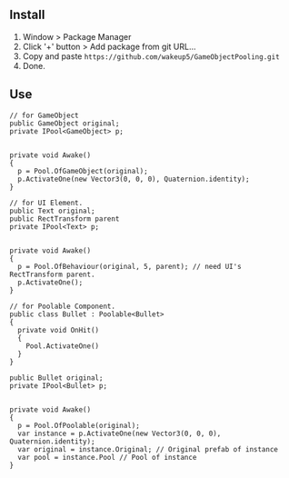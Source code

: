 ## Install
1. Window > Package Manager
2. Click '+' button > Add package from git URL...
3. Copy and paste `https://github.com/wakeup5/GameObjectPooling.git`
4. Done.

## Use
```
// for GameObject
public GameObject original;
private IPool<GameObject> p;


private void Awake()
{
  p = Pool.OfGameObject(original);
  p.ActivateOne(new Vector3(0, 0, 0), Quaternion.identity);
}
```
```
// for UI Element.
public Text original;
public RectTransform parent
private IPool<Text> p;


private void Awake()
{
  p = Pool.OfBehaviour(original, 5, parent); // need UI's RectTransform parent.
  p.ActivateOne();
}
```
```
// for Poolable Component.
public class Bullet : Poolable<Bullet>
{
  private void OnHit()
  {
    Pool.ActivateOne()
  }
}

public Bullet original;
private IPool<Bullet> p;


private void Awake()
{
  p = Pool.OfPoolable(original);
  var instance = p.ActivateOne(new Vector3(0, 0, 0), Quaternion.identity);
  var original = instance.Original; // Original prefab of instance
  var pool = instance.Pool // Pool of instance
}
```
